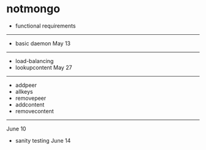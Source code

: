 # notmongo


- functional requirements
***
- basic daemon
May 13
***
- load-balancing
- lookupcontent
May 27
***
- addpeer
- allkeys
- removepeer
- addcontent
- removecontent
***
June 10
- sanity testing
June 14
